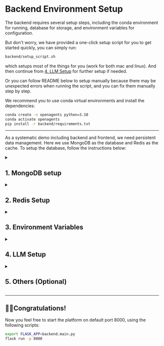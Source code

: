 # Backend Environment Setup

The backend requires several setup steps, including the conda environment for running, database for storage, and environment variables for configuration.

But don't worry, we have provided a one-click setup script for you to get started quickly, you can simply run:
```bash
backend/setup_script.sh
```
which setups most of the things for you (work for both mac and linux). And then continue from [4. LLM Setup](#llm-setup) for further setup if needed.

Or you can follow README below to setup manually because there may be unexpected errors when running the script, and you can fix them manually step by step.

We recommend you to use conda virtual environments and install the dependencies:

```bash
conda create -n openagents python=3.10
conda activate openagents
pip install -r backend/requirements.txt
```

---

As a systematic demo including backend and frontend, we need persistent data management. Here we use MongoDB as the database and Redis as the cache. To setup the database, follow the instructions below:

<details>
    <summary>
        <h2>
            1. MongoDB setup
        </h2>
    </summary>

For the mac environment, follow the instructions below to install MongoDB.
Assume you have [brew](https://brew.sh) installed in your mac.

```bash
brew tap mongodb/brew
brew update
brew install mongodb-community@6.0
brew services start mongodb-community@6.0
```

For the linux environment, install like this:

```bash
wget -qO - https://www.mongodb.org/static/pgp/server-4.4.asc | sudo apt-key add -
echo "deb [ arch=amd64,arm64 ] https://repo.mongodb.org/apt/ubuntu bionic/mongodb-org/4.4 multiverse" | sudo tee /etc/apt/sources.list.d/mongodb-org-4.4.list
sudo apt-get update
sudo apt-get install -y mongodb-org
sudo systemctl start mongod
```

Then create collections in mongodb, ready for coming data!
```bash
mongosh
> use xlang
> db.createCollection("user")
> db.createCollection("message")
> db.createCollection("conversation")
> db.createCollection("folder")
> show collections
```
</details>


<details>
    <summary>
        <h2>
            2. Redis Setup
        </h2>
    </summary>

For MAC environment:
```bash
brew install redis
```

For Linux environment:
```bash
curl -fsSL https://packages.redis.io/gpg | sudo gpg --dearmor -o /usr/share/keyrings/redis-archive-keyring.gpg

echo "deb [signed-by=/usr/share/keyrings/redis-archive-keyring.gpg] https://packages.redis.io/deb $(lsb_release -cs) main" | sudo tee /etc/apt/sources.list.d/redis.list

sudo apt-get update
sudo apt-get install redis
```

To start redis:
For Mac environment:
```bash
brew services start redis
```
For Linux environment:
```bash
systemctl start redis-server &
```
</details>


<details>
    <summary>
        <h2>
            3. Environment Variables
        </h2>
    </summary>
Set these environment variables in your terminal to use redis & database, otherwise just stored in python global variables.
The max redis memory is now set to 500MB, when the memory is full, LRU data will be removed.
Redis serves as cache, the persistent data will be stored in MongoDB and will be retrieved when cache miss.

```bash
export VARIABLE_REGISTER_BACKEND=redis
export MESSAGE_MEMORY_MANAGER_BACKEND=database
export JUPYTER_KERNEL_MEMORY_MANAGER_BACKEND=database
export MONGO_SERVER=127.0.0.1
```

</details>


<details>
    <summary>
        <h2 id="llm-setup">
            4. LLM Setup
        </h2>
    </summary>

Set your OpenAI key (if you use OpenAI API):
```bash
export OPENAI_API_KEY=<OPENAI_API_KEY>
```

Set your Anthropic key (if you use Anthropic API):
```bash
export ANTHROPIC_API_KEY=<ANTHROPIC_API_KEY>
```

</details>



<details>
    <summary>
        <h2>
            5. Others (Optional)
        </h2>
    </summary>

**5.1 Kaggle Setup for Kaggle Search Tool (Necessary if you use KaggleSearchTool in data agent)**

Please follow [Kaggle Public API page](https://www.kaggle.com/docs/api#installation) and save your API token to your device, which should be save in `~/.kaggle/kaggle.json`.

**5.2 Auto Tool Selection (Necessary if you use "Auto" in plugins agent)**

We also have auto tool selection for plugin system, to use, you can set up the environment use the following commands:

```bash
git clone https://github.com/xlang-ai/instructor-embedding
cd instructor-embedding
pip install -r requirements.txt
pip install InstructorEmbedding
cd ..
```

**5.3 Code Execution Docker (Necessary if you want the code executed in sandbox)**

If you want to start sandbox docker instead of on local OS to execute Python programs safely and avoid co-current conflicts caused by multi-users/kernels, follow the instructions below.

First, start the Python code interpreter docker we built for the data agent(see instructions under [code-interpreter-docker](https://github.com/xlang-ai/xlang-code-interpreter)) repository. The default docker port is `localhost:8100`.
```bash
docker pull xlanglab/xlang-code-interpreter-python
docker run -d --rm \
    --name codeint \
    --env-file real_agents/data_agent/.code_interpreter_docker_env \
    --mount type=bind,source=<PATH_TO_PROJECT>/backend/data,target=/home \
    -p 8100:8100 \
    --ip=10.1.1.2 \
    --cap-add SYS_RESOURCE \
    --cap-add SYS_PTRACE \
    --cap-add NET_ADMIN \
    xlanglab/xlang-code-interpreter-python
```

Next, set code execution mode to docker ("local" by default):
```bash
export CODE_EXECUTION_MODE="docker"
```
</details>



---
## 🎉🎉Congratulations!

Now you feel free to start the platform on default port 8000, using the following scripts:

```bash
export FLASK_APP=backend.main.py
flask run -p 8000
```